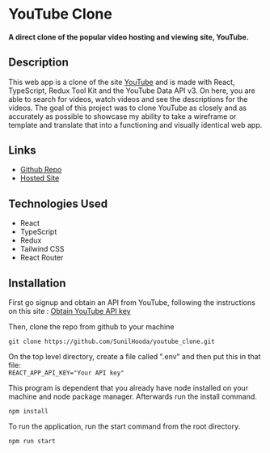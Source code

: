 # YouTube Clone

#### A direct clone of the popular video hosting and viewing site, YouTube.

## Description

This web app is a clone of the site [YouTube](https://www.youtube.com "YouTube Homepage") and is made with React, TypeScript, Redux Tool Kit and the YouTube Data API v3. On here, you are able to search for videos, watch videos and see the descriptions for the videos. The goal of this project was to clone YouTube as closely and as accurately as possible to showcase my ability to take a wireframe or template and translate that into a functioning and visually identical web app.

## Links

- [Github Repo](https://github.com/SunilHooda/youtube_clone.git)
- [Hosted Site](https://minitube.vercel.app/)

## Technologies Used

- React
- TypeScript
- Redux
- Tailwind CSS
- React Router

## Installation

First go signup and obtain an API from YouTube, following the instructions on this site : [Obtain YouTube API key](https://developers.google.com/youtube/v3/getting-started)

Then, clone the repo from github to your machine

```
git clone https://github.com/SunilHooda/youtube_clone.git
```

On the top level directory, create a file called ".env" and then put this in that file:  
`REACT_APP_API_KEY="Your API key"`

This program is dependent that you already have node installed on your machine and node package manager. Afterwards run the install command.

```
npm install
```

To run the application, run the start command from the root directory.

```
npm run start
```
